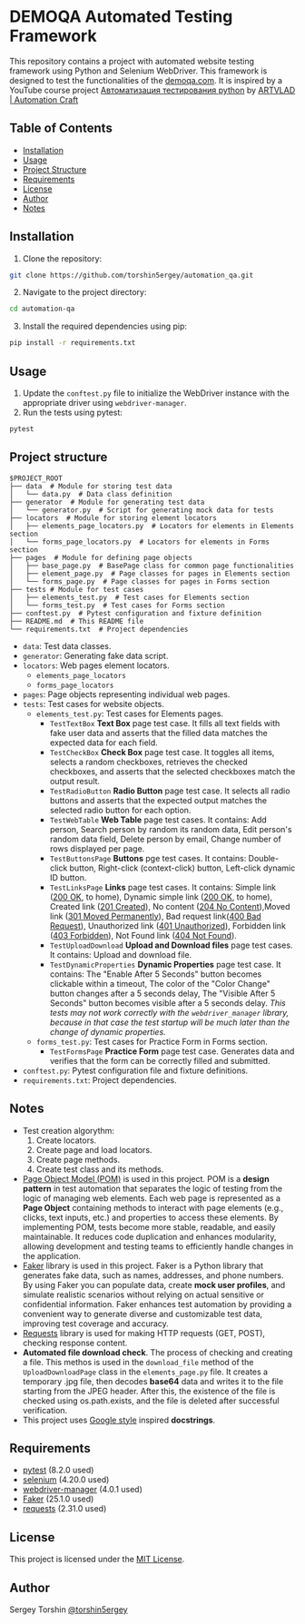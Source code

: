 # DEMOQA Automated Testing Framework

This repository contains a project with automated website testing framework using Python and Selenium WebDriver.
This framework is designed to test the functionalities of the [demoqa.com](https://demoqa.com/).
It is inspired by a YouTube course project [Автоматизация тестирования python](https://www.youtube.com/playlist?list=PL8jIzbooWPdXN6thJ_bGnd9uZjby07DPC) by [ARTVLAD | Automation Craft](https://www.youtube.com/@AutomationCraft)

## Table of Contents

- [Installation](#installation)
- [Usage](#usage)
- [Project Structure](#project-structure)
- [Requirements](#requirements)
- [License](#license)
- [Author](#author)
- [Notes](#notes)

## Installation

1. Clone the repository:
```bash
git clone https://github.com/torshin5ergey/automation_qa.git
```
2. Navigate to the project directory:
```bash
cd automation-qa
```
3. Install the required dependencies using pip:
```bash
pip install -r requirements.txt
```

## Usage

1. Update the `conftest.py` file to initialize the WebDriver instance with the appropriate driver using `webdriver-manager`.
2. Run the tests using pytest:
```bash
pytest
```

## Project structure

```
$PROJECT_ROOT
├── data  # Module for storing test data
│   └── data.py  # Data class definition
├── generator  # Module for generating test data
│   └── generator.py  # Script for generating mock data for tests
├── locators  # Module for storing element locators
│   ├── elements_page_locators.py  # Locators for elements in Elements section
│   └── forms_page_locators.py  # Locators for elements in Forms section
├── pages  # Module for defining page objects
│   ├── base_page.py  # BasePage class for common page functionalities
│   ├── element_page.py  # Page classes for pages in Elements section
│   └── forms_page.py  # Page classes for pages in Forms section
├── tests # Module for test cases
│   ├── elements_test.py  # Test cases for Elements section
│   └── forms_test.py  # Test cases for Forms section
├── conftest.py  # Pytest configuration and fixture definition
├── README.md  # This README file
└── requirements.txt  # Project dependencies
```
- `data`: Test data classes.
- `generator`: Generating fake data script.
- `locators`: Web pages element locators.
  - `elements_page_locators`
  - `forms_page_locators`
- `pages`: Page objects representing individual web pages.
- `tests`: Test cases for website objects.
  - `elements_test.py`: Test cases for Elements pages.
    - `TestTextBox` **Text Box** page test case. It fills all text fields with fake user data and asserts that the filled data matches the expected data for each field.
    - `TestCheckBox` **Check Box** page test case. It toggles all items, selects a random checkboxes, retrieves the checked checkboxes, and asserts that the selected checkboxes match the output result.
    - `TestRadioButton` **Radio Button** page test case. It selects all radio buttons and asserts that the expected output matches the selected radio button for each option.
    - `TestWebTable` **Web Table** page test cases. It contains: Add person, Search person by random its random data, Edit person's random data field, Delete person by email, Change number of rows displayed per page.
    - `TestButtonsPage` **Buttons** pge test cases. It contains: Double-click button, Right-click (context-click) button, Left-click dynamic ID button.
    - `TestLinksPage` **Links** page test cases. It contains: Simple link ([200 OK](https://developer.mozilla.org/en-US/docs/Web/HTTP/Status/200), to home), Dynamic simple link ([200 OK](https://developer.mozilla.org/en-US/docs/Web/HTTP/Status/200), to home), Created link ([201 Created](https://developer.mozilla.org/en-US/docs/Web/HTTP/Status/201)), No content ([204 No Content](https://developer.mozilla.org/en-US/docs/Web/HTTP/Status/204)),Moved link ([301 Moved Permanently](https://developer.mozilla.org/en-US/docs/Web/HTTP/Status/301)), Bad request link([400 Bad Request](https://developer.mozilla.org/en-US/docs/Web/HTTP/Status/400)), Unauthorized link ([401 Unauthorized](https://developer.mozilla.org/en-US/docs/Web/HTTP/Status/401)), Forbidden link ([403 Forbidden](https://developer.mozilla.org/en-US/docs/Web/HTTP/Status/403)), Not Found link ([404 Not Found](https://developer.mozilla.org/en-US/docs/Web/HTTP/Status/404)).
    - `TestUploadDownload` **Upload and Download files** page test cases. It contains: Upload and download file.
    - `TestDynamicProperties` **Dynamic Properties** page test case. It contains: The "Enable After 5 Seconds" button becomes clickable within a timeout, The color of the "Color Change" button changes after a 5 seconds delay, The "Visible After 5 Seconds" button becomes visible after a 5 seconds delay. *This tests may not work correctly with the `webdriver_manager` library, because in that case the test startup will be much later than the change of dynamic properties.*
  - `forms_test.py`: Test cases for Practice Form in Forms section.
    - `TestFormsPage` **Practice Form** page test case. Generates data and verifies that the form can be correctly filled and submitted.
- `conftest.py`: Pytest configuration file and fixture definitions.
- `requirements.txt`: Project dependencies.

## Notes

- Test creation algorythm:
  1. Create locators.
  2. Create page and load locators.
  3. Create page methods.
  4. Create test class and its methods.
- [Page Object Model (POM)](https://www.selenium.dev/documentation/test_practices/encouraged/page_object_models/) is used in this project. POM is a **design pattern** in test automation that separates the logic of testing from the logic of managing web elements. Each web page is represented as a **Page Object** containing methods to interact with page elements (e.g., clicks, text inputs, etc.) and properties to access these elements. By implementing POM, tests become more stable, readable, and easily maintainable. It reduces code duplication and enhances modularity, allowing development and testing teams to efficiently handle changes in the application.
- [Faker](https://faker.readthedocs.io/en/master/) library is used in this project. Faker is a Python library that generates fake data, such as names, addresses, and phone numbers. By using Faker you can populate data, create **mock user profiles**, and simulate realistic scenarios without relying on actual sensitive or confidential information. Faker enhances test automation by providing a convenient way to generate diverse and customizable test data, improving test coverage and accuracy.
- [Requests](https://requests.readthedocs.io/en/latest/) library is used for making HTTP requests (GET, POST), checking response content.
- **Automated file download check**. The process of checking and creating a file. This methos is used in the `download_file` method of the `UploadDownloadPage` class in the `elements_page.py` file. It creates a temporary .jpg file, then decodes **base64** data and writes it to the file starting from the JPEG header. After this, the existence of the file is checked using os.path.exists, and the file is deleted after successful verification.
- This project uses [Google style](https://google.github.io/styleguide/pyguide.html#38-comments-and-docstrings) inspired **docstrings**.

## Requirements

- [pytest](https://pypi.org/project/pytest/) (8.2.0 used)
- [selenium](https://pypi.org/project/selenium/) (4.20.0 used)
- [webdriver-manager](https://pypi.org/project/webdriver-manager/) (4.0.1 used)
- [Faker](https://pypi.org/project/Faker/) (25.1.0 used)  
- [requests](https://pypi.org/project/requests/) (2.31.0 used)

## License

This project is licensed under the [MIT License](LICENSE).

## Author

Sergey Torshin [@torshin5ergey](https://github.com/torshin5ergey)